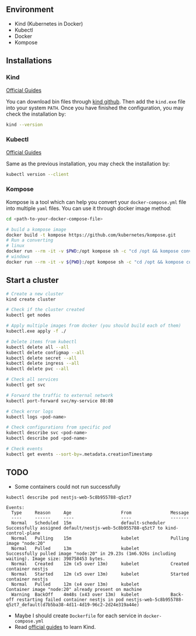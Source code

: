 ## Environment
- Kind (Kubernetes in Docker)
- Kubectl
- Docker
- Kompose

## Installations
### Kind
[Official Guides](https://kind.sigs.k8s.io/)

You can download bin files through [kind github](https://github.com/kubernetes-sigs/kind/releases). Then add the `kind.exe` file into your system `PATH`. Once you have finished the configuration, you may check the installation by:
```bash
kind --version
```

### Kubectl
[Official Guides](https://kubernetes.io/zh-cn/docs/tasks/tools/#kubectl)

Same as the previous installation, you may check the installation by:
```bash
kubectl version --client
```

### Kompose
Kompose is a tool which can help you convert your `docker-compose.yml` file into multiple `yaml` files. You can use it through docker image method:
```bash
cd <path-to-your-docker-compose-file>

# build a kompose image
docker build -t kompose https://github.com/kubernetes/kompose.git
# Run a converting
# linux
docker run --rm -it -v $PWD:/opt kompose sh -c "cd /opt && kompose convert"
# windows
docker run --rm -it -v ${PWD}:/opt kompose sh -c "cd /opt && kompose convert"
```

## Start a cluster
```bash
# Create a new cluster
kind create cluster

# Check if the cluster created
kubectl get nodes

# Apply multiple images from docker (you should build each of them)
kubectl.exe apply -f ./

# Delete items from kubectl
kubectl delete all --all
kubectl delete configmap --all
kubectl delete secret --all
kubectl delete ingress --all
kubectl delete pvc --all

# Check all services
kubectl get svc

# Forward the traffic to external network
kubectl port-forward svc/my-service 80:80

# Check error logs
kubectl logs <pod-name>

# Check configurations from specific pod
kubectl describe svc <pod-name>
kubectl describe pod <pod-name>

# Check events
kubectl get events --sort-by=.metadata.creationTimestamp
```

## TODO
- Some containers could not run successfully
```bash
kubectl describe pod nestjs-web-5c8b955788-q5zt7
```
```
Events:
  Type     Reason     Age                   From               Message
  ----     ------     ----                  ----               -------
  Normal   Scheduled  15m                   default-scheduler  Successfully assigned default/nestjs-web-5c8b955788-q5zt7 to kind-control-plane
  Normal   Pulling    15m                   kubelet            Pulling image "node:20"
  Normal   Pulled     13m                   kubelet            Successfully pulled image "node:20" in 29.23s (1m6.926s including waiting). Image size: 398758453 bytes.
  Normal   Created    12m (x5 over 13m)     kubelet            Created container nestjs
  Normal   Started    12m (x5 over 13m)     kubelet            Started container nestjs
  Normal   Pulled     12m (x4 over 13m)     kubelet            Container image "node:20" already present on machine
  Warning  BackOff    4m48s (x43 over 13m)  kubelet            Back-off restarting failed container nestjs in pod nestjs-web-5c8b955788-q5zt7_default(d7b5ba38-4d11-4d19-96c2-2d24e319a44e)
```
- Maybe I should create `Dockerfile` for each service in `docker-compose.yml`
- Read [official guides](https://kind.sigs.k8s.io/) to learn Kind.
